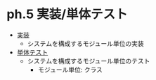 # ph.5 実装/単体テスト

* [実装](01_programing)
    * システムを構成するモジュール単位の実装
* [単体テスト](02_test)
    * システムを構成するモジュール単位のテスト
        * モジュール単位: クラス